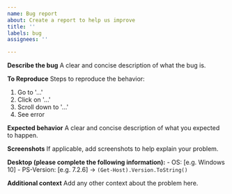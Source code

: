 ```yaml
---
name: Bug report
about: Create a report to help us improve
title: ''
labels: bug
assignees: ''

---
```


**Describe the bug**
A clear and concise description of what the bug is.

**To Reproduce**
Steps to reproduce the behavior:
1.  Go to '...'
2.  Click on '...'
3.  Scroll down to '...'
4.  See error

**Expected behavior**
A clear and concise description of what you expected to happen.

**Screenshots**
If applicable, add screenshots to help explain your problem.

**Desktop (please complete the following information):**
    - OS: \[e.g. Windows 10\]
    - PS-Version: \[e.g. 7.2.6\] → `(Get-Host).Version.ToString()`

**Additional context**
Add any other context about the problem here.

